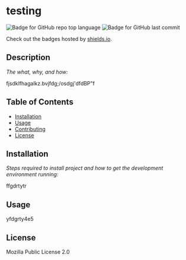 # testing
   ![Badge for GitHub repo top language](https://img.shields.io/github/languages/top/jfkdghdfgfkdjgsdfg/vfdhfghfgjhghjghkjhk,fghert656456?style=flat&logo=appveyor) ![Badge for GitHub last commit](https://img.shields.io/github/last-commit/jfkdghdfgfkdjgsdfg/vfdhfghfgjhghjghkjhk,fghert656456?style=flat&logo=appveyor)
   
   Check out the badges hosted by [shields.io](https://shields.io/).
   
   
   ## Description 
   
   *The what, why, and how:* 
   
   fjsdklfhagalkz.bvjfdg;/osdgj'dfdBP"f
   ## Table of Contents
   * [Installation](#installation)
   * [Usage](#installation)
   * [Contributing](#contribute)
   * [License](#license)
   
   ## Installation
   
   *Steps required to install project and how to get the development environment running:*
   
   ffgdrtytr
   
   ## Usage
   
   yfdgrty4e5
   
   ## License
   
   Mozilla Public License 2.0
   